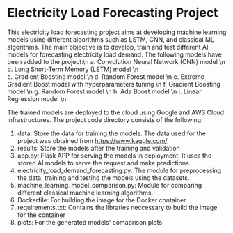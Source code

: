 # Electricity Load Forecasting Project
This electricity load forecasting project aims at developing machine learning models using different algorithms such as LSTM, CNN, and classical ML algorithms. The main objective is to develop, train and test different AI models for forecasting electricity load demand.
The following models have been added to the project:\n
    a. Convolution Neural Network (CNN) model \n
    b. Long Short-Term Memory (LSTM) model \n     
    c. Gradient Boosting model \n 
    d. Random Forest model \n
    e. Extreme Gradient Boost model with hyperparameters tuning \n 
    f. Gradient Boosting model \n
    g. Random Forest model \n
    h. Ada Boost model \n
    i. Linear Regression model \n

The trained models are deployed to the cloud using Google and AWS Cloud infrastructures. 
The project code directory consists of the following:
1. data: Store the data for training the models. The data used for the project was obtained from https://www.kaggle.com/
2. results: Store the models after the training and validation
3. app.py: Flask APP for serving the models in deployment. It uses the stored AI models to serve the request and make predictions.
4. electricity_load_demand_forecasting.py: The module for preprocessing the data, training and testing the models using the datasets.
5. machine_learning_model_comparison.py: Module for comparing different classical machine learning algorithms.
6. Dockerfile: For building the image for the Docker container.
7. requirements.txt: Contains the libraries neccessary to build the image for the container
8. plots: For the generated models' comaprison plots 


